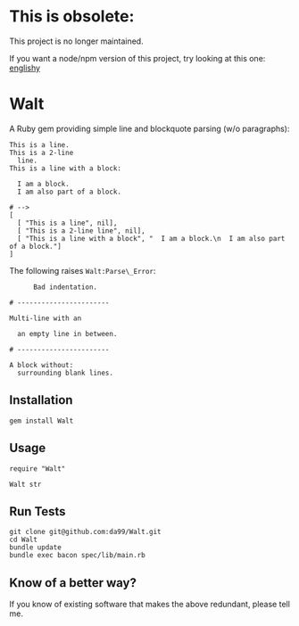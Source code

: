 
This is obsolete:
================

This project is no longer maintained.

If you want
a node/npm version of this project, try looking at this one:
[englishy](https://github.com/da99/englishy)

Walt
================

A Ruby gem providing simple line and blockquote parsing (w/o paragraphs):

    This is a line.
    This is a 2-line
      line.
    This is a line with a block:

      I am a block.
      I am also part of a block.

    # -->
    [
      [ "This is a line", nil],
      [ "This is a 2-line line", nil],
      [ "This is a line with a block", "  I am a block.\n  I am also part of a block."]
    ]

The following raises `Walt:Parse\_Error`:

          Bad indentation.

    # -----------------------

    Multi-line with an

      an empty line in between.

    # -----------------------

    A block without:
      surrounding blank lines.



Installation
------------

    gem install Walt

Usage
------

    require "Walt"

    Walt str


Run Tests
---------

    git clone git@github.com:da99/Walt.git
    cd Walt
    bundle update
    bundle exec bacon spec/lib/main.rb

Know of a better way?
-----------------------------

If you know of existing software that makes the above redundant,
please tell me.

